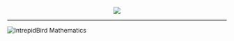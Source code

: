 <p align="center">
    <img src="https://readme-typing-svg.demolab.com/?lines=👋+Hi,+I'm+IntrepidBird!" /></a>
</p>

-------------------------------------------------------------------------------------

![IntrepidBird Mathematics](https://github.com/intrepidbird/intrepidbird/assets/140008493/7aa9be61-85ca-4b75-974d-e13d8a2bafe0)


<!---
realrealAlexS/realrealAlexS is a ✨ special ✨ repository because its `README.md` (this file) appears on your GitHub profile.
You can click the Preview link to take a look at your changes.
--->
